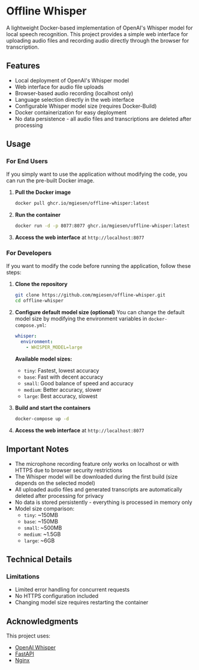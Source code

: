 # Offline Whisper

A lightweight Docker-based implementation of OpenAI's Whisper model for local speech recognition. This project provides a simple web interface for uploading audio files and recording audio directly through the browser for transcription.

## Features

- Local deployment of OpenAI's Whisper model
- Web interface for audio file uploads
- Browser-based audio recording (localhost only)
- Language selection directly in the web interface
- Configurable Whisper model size (requires Docker-Build)
- Docker containerization for easy deployment
- No data persistence - all audio files and transcriptions are deleted after processing

## Usage

### For End Users

If you simply want to use the application without modifying the code, you can run the pre-built Docker image.

1. **Pull the Docker image**

   ```bash
   docker pull ghcr.io/mgiesen/offline-whisper:latest
   ```

2. **Run the container**

   ```bash
   docker run -d -p 8077:8077 ghcr.io/mgiesen/offline-whisper:latest
   ```

3. **Access the web interface** at `http://localhost:8077`

### For Developers

If you want to modify the code before running the application, follow these steps:

1. **Clone the repository**

   ```bash
   git clone https://github.com/mgiesen/offline-whisper.git
   cd offline-whisper
   ```

2. **Configure default model size (optional)**
   You can change the default model size by modifying the environment variables in `docker-compose.yml`:

   ```yaml
   whisper:
     environment:
       - WHISPER_MODEL=large
   ```

   **Available model sizes:**

   - `tiny`: Fastest, lowest accuracy
   - `base`: Fast with decent accuracy
   - `small`: Good balance of speed and accuracy
   - `medium`: Better accuracy, slower
   - `large`: Best accuracy, slowest

3. **Build and start the containers**

   ```bash
   docker-compose up -d
   ```

4. **Access the web interface** at `http://localhost:8077`

## Important Notes

- The microphone recording feature only works on localhost or with HTTPS due to browser security restrictions
- The Whisper model will be downloaded during the first build (size depends on the selected model)
- All uploaded audio files and generated transcripts are automatically deleted after processing for privacy
- No data is stored persistently - everything is processed in memory only
- Model size comparison:
  - `tiny`: ~150MB
  - `base`: ~150MB
  - `small`: ~500MB
  - `medium`: ~1.5GB
  - `large`: ~6GB

## Technical Details

### Limitations

- Limited error handling for concurrent requests
- No HTTPS configuration included
- Changing model size requires restarting the container

## Acknowledgments

This project uses:

- [OpenAI Whisper](https://github.com/openai/whisper)
- [FastAPI](https://fastapi.tiangolo.com/)
- [Nginx](https://nginx.org/)
